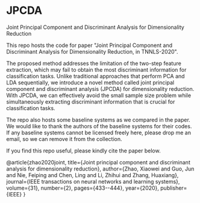 # JPCDA
Joint Principal Component and Discriminant Analysis for Dimensionality Reduction

This repo hosts the code for paper "Joint Principal Component and Discriminant Analysis for Dimensionality Reduction, in TNNLS-2020".

The proposed method addresses the limitation of the two-step feature extraction, which may fail to obtain the most discriminant information for classification tasks. Unlike traditional approaches that perform PCA and LDA sequentially, we introduce a novel method called joint principal component and discriminant analysis (JPCDA) for dimensionality reduction. With JPCDA, we can effectively avoid the small sample size problem while simultaneously extracting discriminant information that is crucial for classification tasks.

The repo also hosts some baseline systems as we compared in the paper. We would like to thank the authors of the baseline systems for their codes. If any baseline systems cannot be licensed freely here, please drop me an email, so we can remove it from the collection.

If you find this repo useful, please kindly cite the paper below.

@article{zhao2020joint,
  title={Joint principal component and discriminant analysis for dimensionality reduction},
  author={Zhao, Xiaowei and Guo, Jun and Nie, Feiping and Chen, Ling and Li, Zhihui and Zhang, Huaxiang},
  journal={IEEE transactions on neural networks and learning systems},
  volume={31},
  number={2},
  pages={433--444},
  year={2020},
  publisher={IEEE}
}
